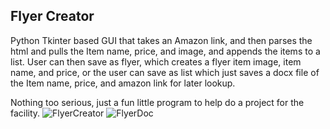 ## Flyer Creator ##
Python Tkinter based GUI that takes an Amazon link, and then parses the html and pulls the Item name, price, and image, and appends the items to a list. User can then save as flyer, which creates a flyer 
item image, item name, and price, or the user can save as list which just saves a docx file of the Item name, price, and amazon link for later lookup. 

Nothing too serious, just a fun little program to help do a project for the facility. 
![FlyerCreator](https://github.com/user-attachments/assets/2068816b-68ae-48bd-8338-3f4b7c8a1469)
![FlyerDoc](https://github.com/user-attachments/assets/058a7c1f-0ce8-46c4-9efe-59a3eef15dc4)
